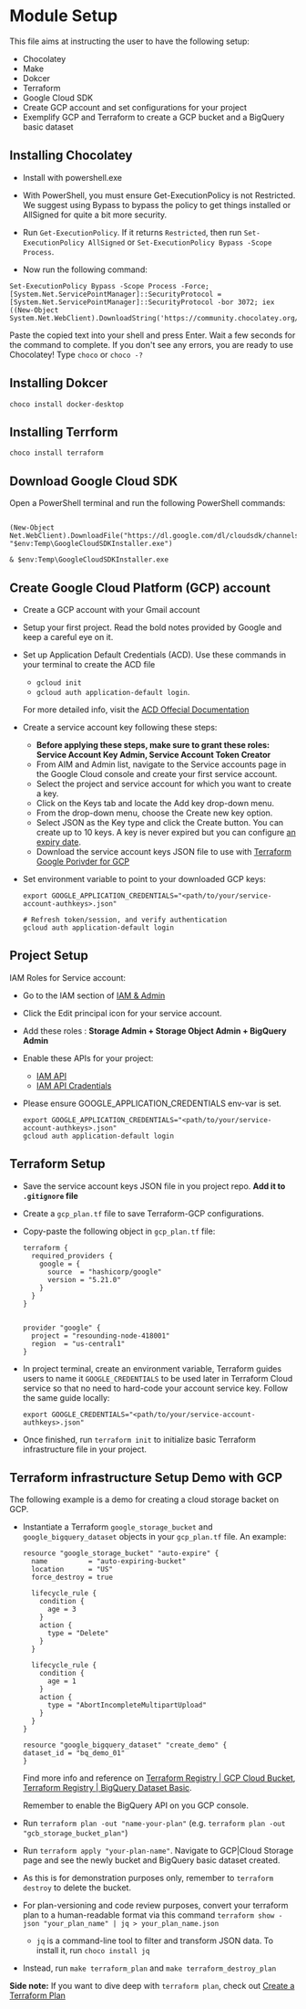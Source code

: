 # Module Setup

This file aims at instructing the user to have the following setup:

- Chocolatey
- Make
- Dokcer
- Terraform
- Google Cloud SDK
- Create GCP account and set configurations for your project
- Exemplify GCP and Terraform to create a GCP bucket and a BigQuery basic dataset

## Installing Chocolatey

- Install with powershell.exe

- With PowerShell, you must ensure Get-ExecutionPolicy is not Restricted. We suggest using Bypass to bypass the policy to get things installed or AllSigned for quite a bit more security.

- Run `Get-ExecutionPolicy`. If it returns `Restricted`, then run `Set-ExecutionPolicy AllSigned` or `Set-ExecutionPolicy Bypass -Scope Process`.

- Now run the following command:

```
Set-ExecutionPolicy Bypass -Scope Process -Force; [System.Net.ServicePointManager]::SecurityProtocol = [System.Net.ServicePointManager]::SecurityProtocol -bor 3072; iex ((New-Object System.Net.WebClient).DownloadString('https://community.chocolatey.org/install.ps1'))
```

Paste the copied text into your shell and press Enter.
Wait a few seconds for the command to complete.
If you don't see any errors, you are ready to use Chocolatey! Type `choco` or `choco -?`

## Installing Dokcer

`choco install docker-desktop`

## Installing Terrform

`choco install terraform`

## Download Google Cloud SDK

Open a PowerShell terminal and run the following PowerShell commands:

```

(New-Object Net.WebClient).DownloadFile("https://dl.google.com/dl/cloudsdk/channels/rapid/GoogleCloudSDKInstaller.exe", "$env:Temp\GoogleCloudSDKInstaller.exe")

& $env:Temp\GoogleCloudSDKInstaller.exe

```

## Create Google Cloud Platform (GCP) account

- Create a GCP account with your Gmail account
- Setup your first project. Read the bold notes provided by Google and keep a careful eye on it.
- Set up Application Default Credentials (ACD). Use these commands in your terminal to create the ACD file

  - `gcloud init`
  - `gcloud auth application-default login`.

  For more detailed info, visit the [ACD Offecial Documentation](https://cloud.google.com/docs/authentication/provide-credentials-adc?_gl=1*1bnte70*_ga*MTkyNzM4MTU5Ni4xNzA0MDMzOTc3*_ga_WH2QY8WWF5*MTcxMTA3NTEyMy4yNC4xLjE3MTEwNzk2NjguMC4wLjA.&_ga=2.15902966.-1927381596.1704033977)

- Create a service account key following these steps:

  - **Before applying these steps, make sure to grant these roles: Service Account Key Admin, Service Account Token Creator**
  - From AIM and Admin list, navigate to the Service accounts page in the Google Cloud console and create your first service account.
  - Select the project and service account for which you want to create a key.
  - Click on the Keys tab and locate the Add key drop-down menu.
  - From the drop-down menu, choose the Create new key option.
  - Select JSON as the Key type and click the Create button. You can create up to 10 keys. A key is never expired but you can configure [an expiry date](https://cloud.google.com/resource-manager/docs/resource-settings/overview#iam-serviceAccountKeyExpiry).
  - Download the service account keys JSON file to use with [Terraform Google Porivder for GCP](https://registry.terraform.io/providers/hashicorp/google/latest/docs/guides/provider_reference)

- Set environment variable to point to your downloaded GCP keys:

  ```
  export GOOGLE_APPLICATION_CREDENTIALS="<path/to/your/service-account-authkeys>.json"

  # Refresh token/session, and verify authentication
  gcloud auth application-default login
  ```

## Project Setup

IAM Roles for Service account:

- Go to the IAM section of [IAM & Admin](https://console.cloud.google.com/iam-admin/iam)

- Click the Edit principal icon for your service account.

- Add these roles : **Storage Admin + Storage Object Admin + BigQuery Admin**

- Enable these APIs for your project:

  - [IAM API](https://console.cloud.google.com/apis/library/iam.googleapis.com)
  - [IAM API Cradentials](https://console.cloud.google.com/apis/library/iamcredentials.googleapis.com)

- Please ensure GOOGLE_APPLICATION_CREDENTIALS env-var is set.

  ```
  export GOOGLE_APPLICATION_CREDENTIALS="<path/to/your/service-account-authkeys>.json"
  gcloud auth application-default login
  ```

## Terraform Setup

- Save the service account keys JSON file in you project repo. **Add it to `.gitignore` file**
- Create a `gcp_plan.tf` file to save Terraform-GCP configurations.
- Copy-paste the following object in `gcp_plan.tf` file:

  ```
  terraform {
    required_providers {
      google = {
        source  = "hashicorp/google"
        version = "5.21.0"
      }
    }
  }


  provider "google" {
    project = "resounding-node-418001"
    region  = "us-central1"
  }
  ```

- In project terminal, create an environment variable, Terraform guides users to name it `GOOGLE_CREDENTIALS` to be used later in Terraform Cloud service so that no need to hard-code your account service key. Follow the same guide locally:
  ```
  export GOOGLE_CREDENTIALS="<path/to/your/service-account-authkeys>.json"
  ```
- Once finished, run `terraform init` to initialize basic Terraform infrastructure file in your project.

## Terraform infrastructure Setup Demo with GCP

The following example is a demo for creating a cloud storage backet on GCP.

- Instantiate a Terraform `google_storage_bucket` and `google_bigquery_dataset` objects in your `gcp_plan.tf` file. An example:

  ```
  resource "google_storage_bucket" "auto-expire" {
    name          = "auto-expiring-bucket"
    location      = "US"
    force_destroy = true

    lifecycle_rule {
      condition {
        age = 3
      }
      action {
        type = "Delete"
      }
    }

    lifecycle_rule {
      condition {
        age = 1
      }
      action {
        type = "AbortIncompleteMultipartUpload"
      }
    }
  }

  resource "google_bigquery_dataset" "create_demo" {
  dataset_id = "bq_demo_01"
  }
  ```

  Find more info and reference on [Terraform Registry | GCP Cloud Bucket](https://registry.terraform.io/providers/hashicorp/google/latest/docs/resources/storage_bucket), [Terraform Registry | BigQuery Dataset Basic](https://registry.terraform.io/providers/hashicorp/google/latest/docs/resources/bigquery_dataset).

  Remember to enable the BigQuery API on you GCP console.

- Run `terraform plan -out "name-your-plan"` (e.g. `terraform plan -out "gcb_storage_bucket_plan"`)
- Run `terraform apply "your-plan-name"`. Navigate to GCP|Cloud Storage page and see the newly bucket and BigQuery basic dataset created.
- As this is for demonstration purposes only, remember to `terraform destroy` to delete the bucket.
- For plan-versioning and code review purposes, convert your terraform plan to a human-readable format via this command `terraform show -json "your_plan_name" | jq > your_plan_name.json`
  - `jq` is a command-line tool to filter and transform JSON data. To install it, run `choco install jq`
- Instead, run `make terraform_plan` and `make terraform_destroy_plan`

**Side note:** If you want to dive deep with `terraform plan`, check out [Create a Terraform Plan](https://developer.hashicorp.com/terraform/tutorials/cli/plan)
